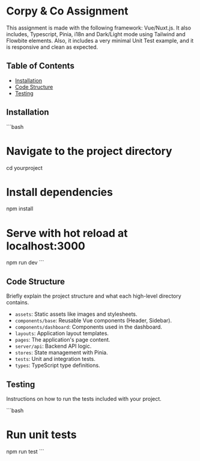 # Corpy & Co Assignment

This assignment is made with the following framework: Vue/Nuxt.js. It also includes, Typescript, Pinia, i18n and Dark/Light mode using Tailwind and Flowbite elements. Also, it includes a very minimal Unit Test example, and it is responsive and clean as expected.

## Table of Contents

- [Installation](#installation)
- [Code Structure](#code-structure)
- [Testing](#testing)

## Installation

\```bash
# Navigate to the project directory
cd yourproject

# Install dependencies
npm install

# Serve with hot reload at localhost:3000
npm run dev
\```

## Code Structure

Briefly explain the project structure and what each high-level directory contains.

- `assets`: Static assets like images and stylesheets.
- `components/base`: Reusable Vue components (Header, Sidebar).
- `components/dashboard`: Components used in the dashboard.
- `layouts`: Application layout templates.
- `pages`: The application's page content.
- `server/api`: Backend API logic.
- `stores`: State management with Pinia.
- `tests`: Unit and integration tests.
- `types`: TypeScript type definitions.

## Testing

Instructions on how to run the tests included with your project.

\```bash
# Run unit tests
npm run test
\```